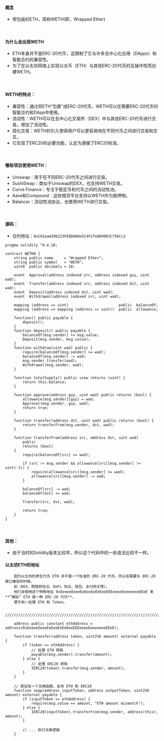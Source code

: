#### 概念
- 带包装的ETH，简称WETH(即，Wrapped Ether)

　

#### 为什么会出现WETH
- ETH本身并不是ERC-20代币，这限制了它与许多去中心化应用（DApps）和智能合约的兼容性。
- 为了在以太坊网络上实现以太币（ETH）与其他ERC-20代币的互操作性而创建WETH。

　

#### WETH的特点：
- 兼容性：通过将ETH“包裹”成ERC-20代币，WETH可以在需要ERC-20代币的智能合约和DApp中使用。
- 流动性：WETH可以在去中心化交易所（DEX）中与其他ERC-20代币进行交易，增加了流动性。
- 简化交易：WETH的引入使得用户可以更容易地在不同代币之间进行交易和交互。
- 它实现了ERC20的必要功能，认定为遵循了ERC20标准。

　

#### 哪些项目使用WETH：
- Uniswap：用于在不同ERC-20代币之间进行交易。
- SushiSwap：类似于Uniswap的DEX，也支持WETH交易。
- Curve Finance：专注于稳定币和代币之间的流动性池。
- Aave和Compound：这些借贷平台支持以WETH作为抵押物。
- Balancer：流动性池协议，也使用WETH进行交易。

　

#### 源码：
- 合约地址：```0xC02aaA39b223FE8D0A0e5C4F27eAD9083C756Cc2```
```
pragma solidity ^0.4.18;

contract WETH9 {
    string public name     = "Wrapped Ether";
    string public symbol   = "WETH";
    uint8  public decimals = 18;

    event  Approval(address indexed src, address indexed guy, uint wad);
    event  Transfer(address indexed src, address indexed dst, uint wad);
    event  Deposit(address indexed dst, uint wad);
    event  Withdrawal(address indexed src, uint wad);

    mapping (address => uint)                       public  balanceOf;
    mapping (address => mapping (address => uint))  public  allowance;

    function() public payable {
        deposit();
    }
    function deposit() public payable {
        balanceOf[msg.sender] += msg.value;
        Deposit(msg.sender, msg.value);
    }
    function withdraw(uint wad) public {
        require(balanceOf[msg.sender] >= wad);
        balanceOf[msg.sender] -= wad;
        msg.sender.transfer(wad);
        Withdrawal(msg.sender, wad);
    }

    function totalSupply() public view returns (uint) {
        return this.balance;
    }

    function approve(address guy, uint wad) public returns (bool) {
        allowance[msg.sender][guy] = wad;
        Approval(msg.sender, guy, wad);
        return true;
    }

    function transfer(address dst, uint wad) public returns (bool) {
        return transferFrom(msg.sender, dst, wad);
    }

    function transferFrom(address src, address dst, uint wad)
        public
        returns (bool)
    {
        require(balanceOf[src] >= wad);

        if (src != msg.sender && allowance[src][msg.sender] != uint(-1)) {
            require(allowance[src][msg.sender] >= wad);
            allowance[src][msg.sender] -= wad;
        }

        balanceOf[src] -= wad;
        balanceOf[dst] += wad;

        Transfer(src, dst, wad);

        return true;
    }
}
```

　

#### 其他：
- 由于当时的Solidity版本比较早，所以这个代码中的一些语法比较不一样。

#### 以太坊ETH的地址
```
    因为以太坊的原生代币 ETH 并不是一个标准的 ERC-20 代币，所以在需要与 ERC-20 接口兼容的时候，
    如（DEX、跨链桥协议、DeFi 协议、钱包、支付网关等）。
    他们会使用这个特殊地址 0xEeeeeEeeeEeEeeEeEeEeeEEEeeeeEeeeeeeeEEeE 来**“模拟” ETH 是一种 ERC-20 代币**，
    便于统一处理 ETH 和 Token。
    
    ///////////////////////////////////////////////////////////////////////////////////////////////
    
    address public constant ethAddress = address(0xEeeeeEeeeEeEeeEeEeEeeEEEeeeeEeeeeeeeEEeE);
    
    function transfer(address token, uint256 amount) external payable {
        if (token == ethAddress) {
            // 处理 ETH 转账
            payable(msg.sender).transfer(amount);
        } else {
            // 处理 ERC20 转账
            IERC20(token).transfer(msg.sender, amount);
        }
    }    
    
    // 假设有一个兑换函数，支持 ETH 和 ERC20
    function swap(address inputToken, address outputToken, uint256 amount) external payable {
        if (inputToken == ethAddress) {
            require(msg.value == amount, "ETH amount mismatch");
        } else {
            IERC20(inputToken).transferFrom(msg.sender, address(this), amount);
        }
        
        // ... 执行兑换逻辑
    }    
```
